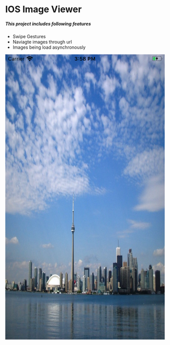 # IOS Image Viewer

##### This project includes following features 

* Swipe Gestures 
* Naviagte images through url
* Images being load asynchronously 


 <img src="https://raw.githubusercontent.com/kanulp/simple_image_viewer/master/screenshots/ss1.png" width="600"   title="Screenshot 1">

